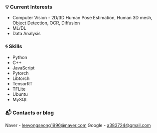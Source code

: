


### :bulb: Current Interests
- Computer Vision - 2D/3D Human Pose Estimation, Human 3D mesh, Object Detection, OCR, Diffusion
- ML/DL
- Data Analysis


### :cyclone: Skills
- Python
- C++
- JavaScript
- Pytorch
- Libtorch
- TensorRT
- TFLite
- Ubuntu
- MySQL

### :mailbox_with_mail: Contacts or blog

Naver - leeyongseong1996@naver.com
Google - a383724@gmail.com
